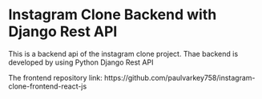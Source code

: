 # Instagram Clone Backend with Django Rest API
<p>This is a backend api of the instagram clone project. Thae backend is developed by using Python Django Rest API</p>
<p>The frontend repository link: https://github.com/paulvarkey758/instagram-clone-frontend-react-js</p>
